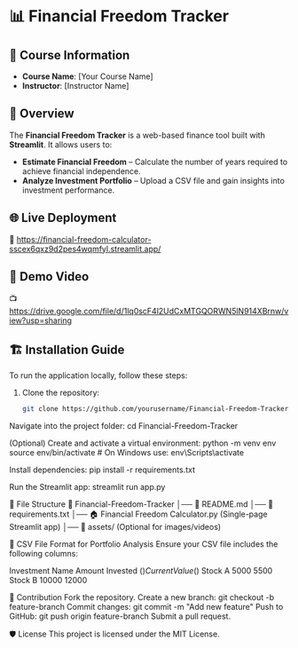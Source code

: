 # 📊 Financial Freedom Tracker

## 📌 Course Information
- **Course Name**: [Your Course Name]
- **Instructor**: [Instructor Name]

## 🚀 Overview
The **Financial Freedom Tracker** is a web-based finance tool built with **Streamlit**. It allows users to:
- **Estimate Financial Freedom** – Calculate the number of years required to achieve financial independence.
- **Analyze Investment Portfolio** – Upload a CSV file and gain insights into investment performance.

## 🌐 Live Deployment
🔗 https://financial-freedom-calculator-sscex6qxz9d2pes4wqmfyl.streamlit.app/

## 🎥 Demo Video
📺 https://drive.google.com/file/d/1lq0scF4l2UdCxMTGQORWN5lN914XBrnw/view?usp=sharing

## 🏗️ Installation Guide
To run the application locally, follow these steps:

1. Clone the repository:
   ```bash
   git clone https://github.com/yourusername/Financial-Freedom-Tracker.git
Navigate into the project folder:
cd Financial-Freedom-Tracker

(Optional) Create and activate a virtual environment:
python -m venv env
source env/bin/activate  # On Windows use: env\Scripts\activate

Install dependencies:
pip install -r requirements.txt

Run the Streamlit app:
streamlit run app.py


📂 File Structure
📁 Financial-Freedom-Tracker
│── 📜 README.md
│── 📜 requirements.txt
│── 🏠 Financial Freedom Calculator.py (Single-page Streamlit app)
│── 📂 assets/ (Optional for images/videos)


📝 CSV File Format for Portfolio Analysis
Ensure your CSV file includes the following columns:

Investment Name	Amount Invested ($)	Current Value ($)
Stock A	5000	5500
Stock B	10000	12000

🤝 Contribution 
Fork the repository.
Create a new branch: git checkout -b feature-branch
Commit changes: git commit -m "Add new feature"
Push to GitHub: git push origin feature-branch
Submit a pull request.

🛡️ License
This project is licensed under the MIT License.
